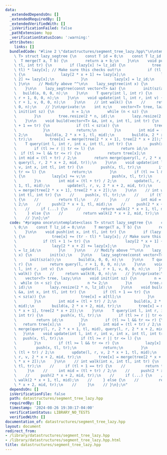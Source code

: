 ```yaml
---
data:
  _extendedDependsOn: []
  _extendedRequiredBy: []
  _extendedVerifiedWith: []
  _isVerificationFailed: false
  _pathExtension: hpp
  _verificationStatusIcon: ':warning:'
  attributes:
    links: []
  bundledCode: "#line 2 \"datastructures/segment_tree_lazy.hpp\"\n\ntemplate<class\
    \ T> struct lazy_segtree {\n    const T id = 0;\n    const T lz_id = 0;\n\n  \
    \  T merge(T a, T b) {\n        return a + b;\n    }\n\n    void push(int x, int\
    \ tl, int tr) {\n        if (lazy[x] != lz_id) {\n            tree[x] += (tr -\
    \ tl) * lazy[x]; // Make sure this checks out!\n            if (tl + 1 != tr)\
    \ {\n                lazy[2 * x + 1] += lazy[x];\n                lazy[2 * x +\
    \ 2] += lazy[x];\n            }\n            lazy[x] = lz_id;\n        }\n   \
    \ }\n\n    // Modify above ^^\n\n    lazy_segtree(int x) {\n        init(x);\n\
    \    }\n\n    lazy_segtree(const vector<T> &a) {\n        init(sz(a));\n     \
    \   build(a, 0, 0, n);\n    }\n\n    T query(int l, int r) {\n        return query(l,\
    \ r + 1, 0, 0, n);\n    }\n\n    void update(int l, int r, int v) {\n        update(l,\
    \ r + 1, v, 0, 0, n);\n    }\n\n    // int walk() {\n    //     return walk(0,\
    \ 0, n);\n    // }\n\nprivate:\n    int n;\n    vector<T> tree, lazy;\n\n    void\
    \ init(int sz) {\n        n = 1;\n        while (n < sz) {\n            n *= 2;\n\
    \        }\n        tree.resize(2 * n, id);\n        lazy.resize(2 * n, lz_id);\n\
    \    }\n\n    void build(vector<T> &a, int x, int tl, int tr) {\n        if (tl\
    \ + 1 == tr) {\n            if (tl < sz(a)) {\n                tree[x] = a[tl];\n\
    \            }\n            return;\n        }\n        int mid = (tl + tr) /\
    \ 2;\n        build(a, 2 * x + 1, tl, mid);\n        build(a, 2 * x + 2, mid,\
    \ tr);\n        tree[x] = merge(tree[2 * x + 1], tree[2 * x + 2]);\n    }\n\n\
    \    T query(int l, int r, int x, int tl, int tr) {\n        push(x, tl, tr);\n\
    \        if (tl >= r || tr <= l) {\n            return id;\n        }\n      \
    \  if (tl >= l && tr <= r) {\n            return tree[x];\n        }\n       \
    \ int mid = (tl + tr) / 2;\n        return merge(query(l, r, 2 * x + 1, tl, mid),\
    \ query(l, r, 2 * x + 2, mid, tr));\n    }\n\n    void update(int l, int r, int\
    \ v, int x, int tl, int tr) {\n        push(x, tl, tr);\n        if (tl >= r ||\
    \ tr <= l) {\n            return;\n        }\n        if (tl >= l && tr <= r)\
    \ {\n            lazy[x] += v;\n            push(x, tl, tr);\n            return;\n\
    \        }\n        int mid = (tl + tr) / 2;\n        update(l, r, v, 2 * x +\
    \ 1, tl, mid);\n        update(l, r, v, 2 * x + 2, mid, tr);\n        tree[x]\
    \ = merge(tree[2 * x + 1], tree[2 * x + 2]);\n    }\n\n    // int walk(int x,\
    \ int tl, int tr) {\n    //     push(x, tl, tr);\n    //     if (tl + 1 == tr)\
    \ {\n    //         return tl;\n    //     }\n    //     int mid = (tl + tr) /\
    \ 2;\n    //     push(2 * x + 1, tl, mid);\n    //     push(2 * x + 2, mid, tr);\n\
    \    //     if (...) {\n    //         return walk(2 * x + 1, tl, mid);\n    //\
    \     } else {\n    //         return walk(2 * x + 2, mid, tr);\n    //     }\n\
    \    // }\n};\n"
  code: "#pragma once\n\ntemplate<class T> struct lazy_segtree {\n    const T id =\
    \ 0;\n    const T lz_id = 0;\n\n    T merge(T a, T b) {\n        return a + b;\n\
    \    }\n\n    void push(int x, int tl, int tr) {\n        if (lazy[x] != lz_id)\
    \ {\n            tree[x] += (tr - tl) * lazy[x]; // Make sure this checks out!\n\
    \            if (tl + 1 != tr) {\n                lazy[2 * x + 1] += lazy[x];\n\
    \                lazy[2 * x + 2] += lazy[x];\n            }\n            lazy[x]\
    \ = lz_id;\n        }\n    }\n\n    // Modify above ^^\n\n    lazy_segtree(int\
    \ x) {\n        init(x);\n    }\n\n    lazy_segtree(const vector<T> &a) {\n  \
    \      init(sz(a));\n        build(a, 0, 0, n);\n    }\n\n    T query(int l, int\
    \ r) {\n        return query(l, r + 1, 0, 0, n);\n    }\n\n    void update(int\
    \ l, int r, int v) {\n        update(l, r + 1, v, 0, 0, n);\n    }\n\n    // int\
    \ walk() {\n    //     return walk(0, 0, n);\n    // }\n\nprivate:\n    int n;\n\
    \    vector<T> tree, lazy;\n\n    void init(int sz) {\n        n = 1;\n      \
    \  while (n < sz) {\n            n *= 2;\n        }\n        tree.resize(2 * n,\
    \ id);\n        lazy.resize(2 * n, lz_id);\n    }\n\n    void build(vector<T>\
    \ &a, int x, int tl, int tr) {\n        if (tl + 1 == tr) {\n            if (tl\
    \ < sz(a)) {\n                tree[x] = a[tl];\n            }\n            return;\n\
    \        }\n        int mid = (tl + tr) / 2;\n        build(a, 2 * x + 1, tl,\
    \ mid);\n        build(a, 2 * x + 2, mid, tr);\n        tree[x] = merge(tree[2\
    \ * x + 1], tree[2 * x + 2]);\n    }\n\n    T query(int l, int r, int x, int tl,\
    \ int tr) {\n        push(x, tl, tr);\n        if (tl >= r || tr <= l) {\n   \
    \         return id;\n        }\n        if (tl >= l && tr <= r) {\n         \
    \   return tree[x];\n        }\n        int mid = (tl + tr) / 2;\n        return\
    \ merge(query(l, r, 2 * x + 1, tl, mid), query(l, r, 2 * x + 2, mid, tr));\n \
    \   }\n\n    void update(int l, int r, int v, int x, int tl, int tr) {\n     \
    \   push(x, tl, tr);\n        if (tl >= r || tr <= l) {\n            return;\n\
    \        }\n        if (tl >= l && tr <= r) {\n            lazy[x] += v;\n   \
    \         push(x, tl, tr);\n            return;\n        }\n        int mid =\
    \ (tl + tr) / 2;\n        update(l, r, v, 2 * x + 1, tl, mid);\n        update(l,\
    \ r, v, 2 * x + 2, mid, tr);\n        tree[x] = merge(tree[2 * x + 1], tree[2\
    \ * x + 2]);\n    }\n\n    // int walk(int x, int tl, int tr) {\n    //     push(x,\
    \ tl, tr);\n    //     if (tl + 1 == tr) {\n    //         return tl;\n    //\
    \     }\n    //     int mid = (tl + tr) / 2;\n    //     push(2 * x + 1, tl, mid);\n\
    \    //     push(2 * x + 2, mid, tr);\n    //     if (...) {\n    //         return\
    \ walk(2 * x + 1, tl, mid);\n    //     } else {\n    //         return walk(2\
    \ * x + 2, mid, tr);\n    //     }\n    // }\n};\n"
  dependsOn: []
  isVerificationFile: false
  path: datastructures/segment_tree_lazy.hpp
  requiredBy: []
  timestamp: '2024-08-26 19:30:17-04:00'
  verificationStatus: LIBRARY_NO_TESTS
  verifiedWith: []
documentation_of: datastructures/segment_tree_lazy.hpp
layout: document
redirect_from:
- /library/datastructures/segment_tree_lazy.hpp
- /library/datastructures/segment_tree_lazy.hpp.html
title: datastructures/segment_tree_lazy.hpp
---
```

